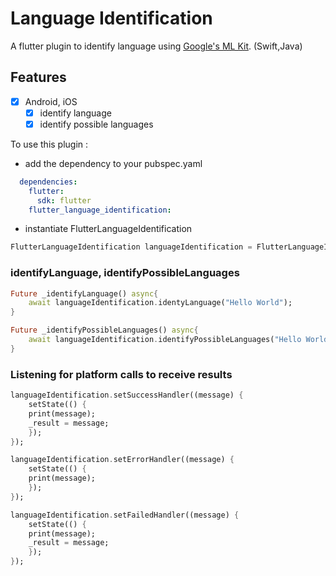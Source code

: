 # Language Identification

A flutter plugin to identify language using [Google's ML Kit](https://developers.google.com/ml-kit/language/identification). (Swift,Java)

## Features

- [x] Android, iOS
  - [x] identify language
  - [x] identify possible languages

To use this plugin :

- add the dependency to your pubspec.yaml

```yaml
  dependencies:
    flutter:
      sdk: flutter
    flutter_language_identification:
```

- instantiate FlutterLanguageIdentification

```dart
FlutterLanguageIdentification languageIdentification = FlutterLanguageIdentification();
```

### identifyLanguage, identifyPossibleLanguages

```dart
Future _identifyLanguage() async{
    await languageIdentification.identyLanguage("Hello World");
}

Future _identifyPossibleLanguages() async{
    await languageIdentification.identifyPossibleLanguages("Hello World");
}
```

### Listening for platform calls to receive results

```dart
languageIdentification.setSuccessHandler((message) {
    setState(() {
    print(message);
    _result = message;
    });
});

languageIdentification.setErrorHandler((message) {
    setState(() {
    print(message);
    });
});

languageIdentification.setFailedHandler((message) {
    setState(() {
    print(message);
    _result = message;
    });
});
```
